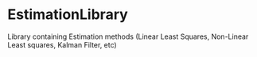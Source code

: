 # EstimationLibrary
Library containing Estimation methods (Linear Least Squares, Non-Linear Least squares, Kalman Filter, etc)
